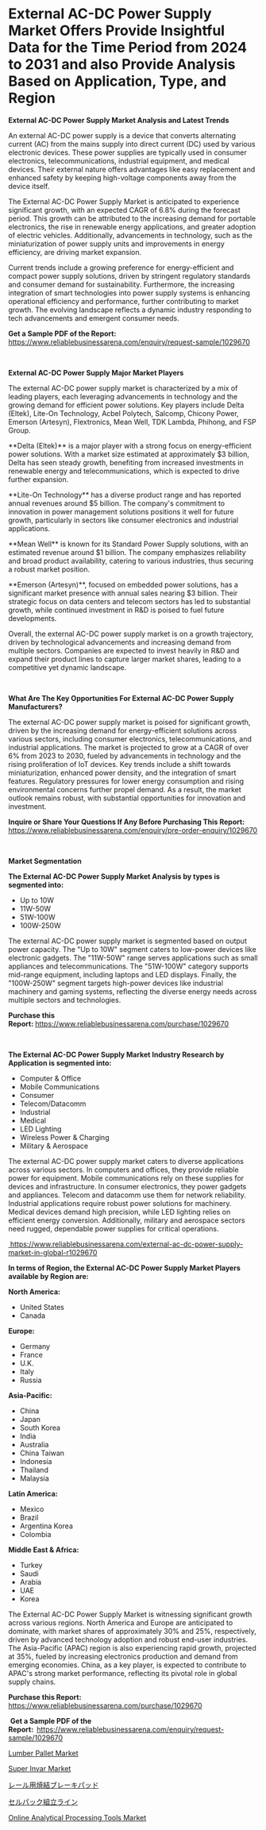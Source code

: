 <p><h1>External AC-DC Power Supply Market Offers Provide Insightful Data for the Time Period from 2024 to 2031 and also Provide Analysis Based on Application, Type, and Region</h1></p><p><strong>External AC-DC Power Supply Market Analysis and Latest Trends</strong></p>
<p><p>An external AC-DC power supply is a device that converts alternating current (AC) from the mains supply into direct current (DC) used by various electronic devices. These power supplies are typically used in consumer electronics, telecommunications, industrial equipment, and medical devices. Their external nature offers advantages like easy replacement and enhanced safety by keeping high-voltage components away from the device itself.</p><p>The External AC-DC Power Supply Market is anticipated to experience significant growth, with an expected CAGR of 6.8% during the forecast period. This growth can be attributed to the increasing demand for portable electronics, the rise in renewable energy applications, and greater adoption of electric vehicles. Additionally, advancements in technology, such as the miniaturization of power supply units and improvements in energy efficiency, are driving market expansion.</p><p>Current trends include a growing preference for energy-efficient and compact power supply solutions, driven by stringent regulatory standards and consumer demand for sustainability. Furthermore, the increasing integration of smart technologies into power supply systems is enhancing operational efficiency and performance, further contributing to market growth. The evolving landscape reflects a dynamic industry responding to tech advancements and emergent consumer needs.</p></p>
<p><strong>Get a Sample PDF of the Report:&nbsp;</strong> <a href="https://www.reliablebusinessarena.com/enquiry/request-sample/1029670">https://www.reliablebusinessarena.com/enquiry/request-sample/1029670</a></p>
<p>&nbsp;</p>
<p><strong>External AC-DC Power Supply Major Market Players</strong></p>
<p><p>The external AC-DC power supply market is characterized by a mix of leading players, each leveraging advancements in technology and the growing demand for efficient power solutions. Key players include Delta (Eltek), Lite-On Technology, Acbel Polytech, Salcomp, Chicony Power, Emerson (Artesyn), Flextronics, Mean Well, TDK Lambda, Phihong, and FSP Group.</p><p>**Delta (Eltek)** is a major player with a strong focus on energy-efficient power solutions. With a market size estimated at approximately $3 billion, Delta has seen steady growth, benefiting from increased investments in renewable energy and telecommunications, which is expected to drive further expansion.</p><p>**Lite-On Technology** has a diverse product range and has reported annual revenues around $5 billion. The company's commitment to innovation in power management solutions positions it well for future growth, particularly in sectors like consumer electronics and industrial applications.</p><p>**Mean Well** is known for its Standard Power Supply solutions, with an estimated revenue around $1 billion. The company emphasizes reliability and broad product availability, catering to various industries, thus securing a robust market position.</p><p>**Emerson (Artesyn)**, focused on embedded power solutions, has a significant market presence with annual sales nearing $3 billion. Their strategic focus on data centers and telecom sectors has led to substantial growth, while continued investment in R&D is poised to fuel future developments.</p><p>Overall, the external AC-DC power supply market is on a growth trajectory, driven by technological advancements and increasing demand from multiple sectors. Companies are expected to invest heavily in R&D and expand their product lines to capture larger market shares, leading to a competitive yet dynamic landscape.</p></p>
<p>&nbsp;</p>
<p><strong>What Are The Key Opportunities For External AC-DC Power Supply Manufacturers?</strong></p>
<p><p>The external AC-DC power supply market is poised for significant growth, driven by the increasing demand for energy-efficient solutions across various sectors, including consumer electronics, telecommunications, and industrial applications. The market is projected to grow at a CAGR of over 6% from 2023 to 2030, fueled by advancements in technology and the rising proliferation of IoT devices. Key trends include a shift towards miniaturization, enhanced power density, and the integration of smart features. Regulatory pressures for lower energy consumption and rising environmental concerns further propel demand. As a result, the market outlook remains robust, with substantial opportunities for innovation and investment.</p></p>
<p><strong>Inquire or Share Your Questions If Any Before Purchasing This Report:</strong> <a href="https://www.reliablebusinessarena.com/enquiry/pre-order-enquiry/1029670">https://www.reliablebusinessarena.com/enquiry/pre-order-enquiry/1029670</a></p>
<p>&nbsp;</p>
<p><strong>Market Segmentation</strong></p>
<p><strong>The External AC-DC Power Supply Market Analysis by types is segmented into:</strong></p>
<p><ul><li>Up to 10W</li><li>11W-50W</li><li>51W-100W</li><li>100W-250W</li></ul></p>
<p><p>The external AC-DC power supply market is segmented based on output power capacity. The "Up to 10W" segment caters to low-power devices like electronic gadgets. The "11W-50W" range serves applications such as small appliances and telecommunications. The "51W-100W" category supports mid-range equipment, including laptops and LED displays. Finally, the "100W-250W" segment targets high-power devices like industrial machinery and gaming systems, reflecting the diverse energy needs across multiple sectors and technologies.</p></p>
<p><strong>Purchase this Report:&nbsp;</strong><a href="https://www.reliablebusinessarena.com/purchase/1029670">https://www.reliablebusinessarena.com/purchase/1029670</a></p>
<p>&nbsp;</p>
<p><strong>The External AC-DC Power Supply Market Industry Research by Application is segmented into:</strong></p>
<p><ul><li>Computer & Office</li><li>Mobile Communications</li><li>Consumer</li><li>Telecom/Datacomm</li><li>Industrial</li><li>Medical</li><li>LED Lighting</li><li>Wireless Power & Charging</li><li>Military & Aerospace</li></ul></p>
<p><p>The external AC-DC power supply market caters to diverse applications across various sectors. In computers and offices, they provide reliable power for equipment. Mobile communications rely on these supplies for devices and infrastructure. In consumer electronics, they power gadgets and appliances. Telecom and datacomm use them for network reliability. Industrial applications require robust power solutions for machinery. Medical devices demand high precision, while LED lighting relies on efficient energy conversion. Additionally, military and aerospace sectors need rugged, dependable power supplies for critical operations.</p></p>
<p><a href="https://www.reliablebusinessarena.com/external-ac-dc-power-supply-market-in-global-r1029670">&nbsp;https://www.reliablebusinessarena.com/external-ac-dc-power-supply-market-in-global-r1029670</a></p>
<p><strong>In terms of Region, the External AC-DC Power Supply Market Players available by Region are:</strong></p>
<p>
    <p> <strong> North America: </strong>
        <ul>
            <li>United States</li>
            <li>Canada</li>
        </ul>
        </p> 
    <p> <strong> Europe: </strong>
        <ul>
            <li>Germany</li>
            <li>France</li>
            <li>U.K.</li>
            <li>Italy</li>
            <li>Russia</li>
        </ul>
        </p> 
    <p> <strong> Asia-Pacific: </strong>
        <ul>
            <li>China</li>
            <li>Japan</li>
            <li>South Korea</li>
            <li>India</li>
            <li>Australia</li>
            <li>China Taiwan</li>
            <li>Indonesia</li>
            <li>Thailand</li>
            <li>Malaysia</li>
        </ul>
        </p> 
    <p> <strong> Latin America: </strong>
        <ul>
            <li>Mexico</li>
            <li>Brazil</li>
            <li>Argentina Korea</li>
            <li>Colombia</li>
        </ul>
        </p> 
    <p> <strong> Middle East & Africa: </strong>
        <ul>
            <li>Turkey</li>
            <li>Saudi</li>
            <li>Arabia</li>
            <li>UAE</li>
            <li>Korea</li>
        </ul>
    </p>
    </p>
<p><p>The External AC-DC Power Supply Market is witnessing significant growth across various regions. North America and Europe are anticipated to dominate, with market shares of approximately 30% and 25%, respectively, driven by advanced technology adoption and robust end-user industries. The Asia-Pacific (APAC) region is also experiencing rapid growth, projected at 35%, fueled by increasing electronics production and demand from emerging economies. China, as a key player, is expected to contribute to APAC's strong market performance, reflecting its pivotal role in global supply chains.</p></p>
<p><strong>Purchase this Report: </strong><a href="https://www.reliablebusinessarena.com/purchase/1029670">https://www.reliablebusinessarena.com/purchase/1029670</a></p>
<p>&nbsp;<strong>Get a Sample PDF of the Report:&nbsp;&nbsp;</strong><a href="https://www.reliablebusinessarena.com/enquiry/request-sample/1029670">https://www.reliablebusinessarena.com/enquiry/request-sample/1029670</a></p>
<p><strong></strong></p>
<p><p><a href="https://medium.com/@mayrussel2007/the-lumber-pallet-market-research-report-provides-an-in-depth-and-up-to-date-analysis-of-the-3521859c1e52">Lumber Pallet Market</a></p><p><a href="https://issuu.com/reportprime-2/docs/super-invar-market-size-2030.pptx_5387c69dc5fecc">Super Invar Market</a></p><p><a href="https://medium.com/@drfg4t/sintered-brake-pads-for-rail-market-%E3%81%AF-%E3%82%B3%E3%82%B9%E3%83%88%E7%AE%A1%E7%90%86%E3%81%A8%E5%8A%B9%E7%8E%87%E5%90%91%E4%B8%8A%E3%82%92%E5%84%AA%E5%85%88%E3%81%97%E3%81%BE%E3%81%99-%E3%81%95%E3%82%89%E3%81%AB-%E5%A0%B1%E5%91%8A%E6%9B%B8%E3%81%AF%E5%B8%82%E5%A0%B4%E3%81%AE%E9%9C%80%E8%A6%81%E9%9D%A2%E3%81%A8%E4%BE%9B%E7%B5%A6%E9%9D%A2%E3%81%AE%E4%B8%A1%E6%96%B9%E3%82%92%E3%82%AB%E3%83%90%E3%83%BC%E3%81%97%E3%81%A6%E3%81%84%E3%81%BE%E3%81%99-sintered-d9cebb3e4984">レール用焼結ブレーキパッド</a></p><p><a href="https://medium.com/@drfg4t/cell-pack-assembly-lines-market-%E3%81%AE%E3%82%B0%E3%83%AD%E3%83%BC%E3%83%90%E3%83%AB%E5%B8%82%E5%A0%B4%E6%A6%82%E8%A6%81%E3%81%AF-%E4%B8%96%E7%95%8C%E3%81%8A%E3%82%88%E3%81%B3%E4%B8%BB%E8%A6%81%E5%B8%82%E5%A0%B4%E3%81%AB%E3%81%8A%E3%81%91%E3%82%8B%E6%A5%AD%E7%95%8C%E3%81%AB%E5%BD%B1%E9%9F%BF%E3%82%92%E4%B8%8E%E3%81%88%E3%82%8B%E4%B8%BB%E8%A6%81%E3%81%AA%E3%83%88%E3%83%AC%E3%83%B3%E3%83%89%E3%81%AB%E3%81%A4%E3%81%84%E3%81%A6-%E7%8B%AC%E8%87%AA%E3%81%AE%E8%A6%96%E7%82%B9%E3%82%92%E6%8F%90%E4%BE%9B%E3%81%97%E3%81%BE%E3%81%99-f9b6c60d369a">セルパック組立ライン</a></p><p><a href="https://issuu.com/reportprime-2/docs/online-analytical-processing-tools-_a180c84f35805d">Online Analytical Processing Tools Market</a></p></p>